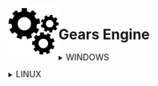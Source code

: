 <img align="left" src="media/gears.svg" alt="Gears Logo" width="100px"/>
<h1>Gears Engine</h1>

<details><summary><big>WINDOWS</big></summary><p>

  **WORK IN PROGRESS**  

</details>
<p>
<details><summary><big>LINUX</big></summary><p>

  **WORK IN PROGRESS**  

</details>  
